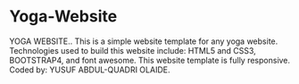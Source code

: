 # Yoga-Website
YOGA WEBSITE..
This is a simple website template for any yoga website.
Technologies used to build this website include: HTML5 and CSS3, BOOTSTRAP4, and font awesome.
This website template is fully responsive.
Coded by: YUSUF ABDUL-QUADRI OLAIDE.

